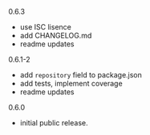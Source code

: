 0.6.3
 - use ISC lisence
 - add CHANGELOG.md
 - readme updates

0.6.1-2
 - add `repository` field to package.json
 - add tests, implement coverage
 - readme updates

0.6.0
 - initial public release.